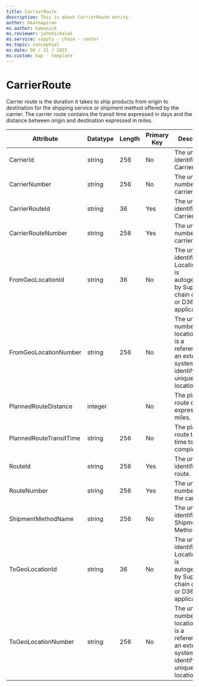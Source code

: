 ```yaml
---
title: CarrierRoute
description: This is about CarrierRoute entity.
author: mkannapiran
ms.author: kamanick
ms.reviewer: johnmichalak
ms.service: supply - chain - center
ms.topic: conceptual
ms.date: 04 / 21 / 2023
ms.custom: bap - template
---
```


# **CarrierRoute**

Carrier route is the duration it takes to ship products from origin to destination for the shipping service or shipment method offered by the carrier. The carrier route contains the transit time expressed in days and the distance between origin and destination expressed in miles.



|	Attribute	|	Datatype	|	Length	|	Primary Key	|	Description	|
|---------------|--------|------|----------|-----------|
|	CarrierId	|	string	|	256	|	No	|	The unique identifier of a Carrier.	|
|	CarrierNumber	|	string	|	256	|	No	|	The unique number of the carrier	|
|	CarrierRouteId	|	string	|	36	|	Yes	|	The unique identifier of a Carrier Route.	|
|	CarrierRouteNumber	|	string	|	256	|	Yes	|	The unique number of the carrier route	|
|	FromGeoLocationId	|	string	|	36	|	No	|	The unique identifier of a Location. This is autogenerated by Supply chain center or D365 applications	|
|	FromGeoLocationNumber	|	string	|	256	|	No	|	The unique number of a location. This is a referenced in an external system to identify the unique location	|
|	PlannedRouteDistance	|	integer	|		|	No	|	The planned route distance expressed in miles.	|
|	PlannedRouteTransitTime	|	string	|	256	|	No	|	The planned route transit time to complete.	|
|	RouteId	|	string	|	256	|	Yes	|	The unique identifier of a route.	|
|	RouteNumber	|	string	|	256	|	Yes	|	The unique number from the carrier	|
|	ShipmentMethodName	|	string	|	256	|	No	|	The unique identifier of a Shipment Method.	|
|	ToGeoLocationId	|	string	|	36	|	No	|	The unique identifier of a Location. This is autogenerated by Supply chain center or D365 applications	|
|	ToGeoLocationNumber	|	string	|	256	|	No	|	The unique number of a location. This is a referenced in an external system to identify the unique location	|
